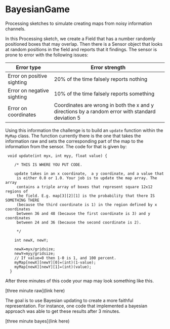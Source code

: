 # BayesianGame
Processing sketches to simulate creating maps from noisy information channels.

In this Processing sketch, we create a Field that has a number randomly 
positioned boxes that may overlap. Then there is a Sensor object that 
looks at random positions in the field and reports that it findings. The
sensor is prone to error with the following issues:

| Error type | Error strength|
|------------|---------------|
|Error on positive sighting| 20% of the time falsely reports nothing|
|Error on negative sighting| 10% of the time falsely reports something|
|Error on coordinates| Coordinates are wrong in both the x and y directions by a random error with standard deviation 5|

Using this information the challenge is to build an ```update``` function within the ```MyMap``` class. The function currently there is the one that 
takes the information raw and sets the corresponding part of the map to the 
information from the sensor. The code for that is given by:

```
 void update(int myx, int myy, float value) {
    
    /* THIS IS WHERE YOU PUT CODE.
    
    update takes in an x coordinate,  a y coordinate, and a value that  
     is either 0.0 or 1.0. Your job is to update the map array. The array 
     contains a triple array of boxes that represent square 12x12 regions of 
     the field. E.g. map[3][2][1] is the probability that there IS SOMETHING THERE 
     (because the third coordinate is 1) in the region defined by x coordinates
     between 36 and 48 (because the first coordinate is 3) and y coordinates 
     between 24 and 36 (because the second coordinate is 2).
     
     */

    int newX, newY;

    newX=myx/gridsize;
    newY=myy/gridsize;
    // If value=0 then 1-0 is 1, and 100 percent. 
    myMap[newX][newY][0]=(int)(1-value);
    myMap[newX][newY][1]=(int)(value);
  }
  ```
  After three minutes of this code your map may look something like this.

  [three minute raw](link here)

  The goal is to use Bayesian updating to create a more faithful representation. For instance, one code that implemented a bayesian approach
  was able to get these results after 3 minutes.

  [three minute bayes](link here)
